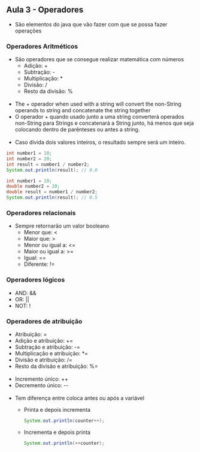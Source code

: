 ## Aula 3 - Operadores

- São elementos do java que vão fazer com que se possa fazer operações

### Operadores Aritméticos

- São operadores que se consegue realizar matemática com números
    - Adição: +
    - Subtração: -
    - Multiplicação: *
    - Divisão: /
    - Resto da divisão: %
      <br><br>
- The + operador when used with a string will convert the non-String operands to string
  and concatenate the string together
- O operador + quando usado junto a uma string converterá operados non-String para Strings e concatenará a String junto,
há menos que seja colocando dentro de parênteses ou antes a string.
  <br><br>
- Caso divida dois valores inteiros, o resultado sempre será um inteiro.

```java
int number1 = 10;
int number2 = 20;
int result = number1 / number2;
System.out.println(result); // 0.0
```

```java
int number1 = 10;
double number2 = 20;
double result = number1 / number2;
System.out.println(result); // 0.5
```

### Operadores relacionais

- Sempre retornarão um valor booleano
    - Menor que: <
    - Maior que: >
    - Menor ou igual a: <=
    - Maior ou igual a: >=
    - Igual: ==
    - Diferente: !=

### Operadores lógicos

- AND: &&
- OR: ||
- NOT: !

### Operadores de atribuição

- Atribuição: =
- Adição e atribuição: +=
- Subtração e atribuição: -=
- Multiplicação e atribuição: *=
- Divisão e atribuição: /=
- Resto da divisão e atribuição: %=
  <br><br>
- Incremento único: ++
- Decremento único: --
  <br><br>
- Tem diferença entre coloca antes ou após a variável
    - Printa e depois incrementa

        ```java
        System.out.println(counter++);
        ```

    - Incrementa e depois printa

        ```java
        System.out.println(++counter);
        ```